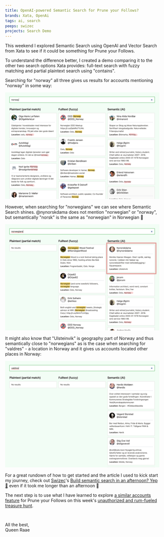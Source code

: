 ```yaml
---
title: OpenAI-powered Semantic Search for Prune your Follows?
brands: Xata, OpenAi
tags: ai, search
peeps: swizec
projects: Search Demo
---
```


This weekend I explored Semantic Search using OpenAI and Vector Search from Xata to see if it could be something for Prune your Follows.

To understand the difference better, I created a demo comparing it to the other two search options Xata provides: full-text search with fuzzy matching and partial plaintext search using "contains".

Searching for "norway" all three gives us results for accounts mentioning "norway" in some way:

![A search for "norway" gives results for all three types of search](./norway.png)

However, when searching for "norwegians" we can see where Semantic Search shines. @nynorskdama does not mention "norwegian" or "norway", but semantically "norsk" is the same as "norwegian" in Norwegian 🤯

![A search for "norwegians" gives results for all but plaintext type of search](./norwegians.png)

It might also know that "Ulsteinvik" is geography part of Norway and thus semantically close to "norwegians" as is the case when searching for "valdres" - a location in Norway and it gives us accounts located other places in Norway:

![A search for "valdres" gives results only for semantic stype of search](./valdres.png)

For a great rundown of how to get started and the article I used to kick start my journey, check out [Swizec](https://twitter.com/Swizec)'s [Build semantic search in an afternoon? Yep 🤯](https://swizec.com/blog/build-semantic-search-in-an-afternoon-yep/) even if it took me longer than an afternoon 😬

The next step is to use what I have learned to explore [a similar accounts feature](/posts/2023-03-25-similar-accounts) for Prune your Follows on this week's [unauthorized and rum-fueled treasure hunt](https://www.youtube.com/live/PmbSFeDzg0U).

&nbsp;

All the best,\
Queen Raae
